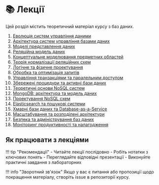 # 📚 Лекції

Цей розділ містить теоретичний матеріал курсу з баз даних.

1. [Еволюція систем управління даними](lecture-01.md)
2. [Архітектура систем управління базами даних](lecture-02.md)
3. [Моделі представлення даних](lecture-03.md)
4. [Реляційна модель даних](lecture-04.md)
5. [Концептуальне моделювання предметних областей](lecture-05.md)
6. [Теорія нормалізації реляційних схем](lecture-06.md)
7. [Логічне та фізичне проектування](lecture-07.md)
8. [Обробка та оптимізація запитів](lecture-08.md)
9. [Управління транзакціями та паралельним доступом](lecture-09.md)
10. [Збережені процедури та активні бази даних](lecture-10.md)
11. [Теоретичні основи NoSQL систем](lecture-11.md)
12. [MongoDB: архітектура та модель даних](lecture-12.md)
13. [Проектування NoSQL схем](lecture-13.md)
14. [Elasticsearch та пошукові системи](lecture-14.md)
15. [Хмарні бази даних та Database-as-a-Service](lecture-15.md)
16. [Масштабування та розподілені архітектури](lecture-16.md)
17. [Безпека та адміністрування баз даних](lecture-17.md)
18. [Моніторинг продуктивності та налагодження](lecture-18.md)




## Як працювати з лекціями

!!! tip "Рекомендації"
    - Читайте лекції послідовно
    - Робіть нотатки з ключових понять
    - Переглядайте відповідні презентації
    - Виконуйте практичні завдання з лабораторних

!!! info "Зворотний зв'язок"
    Якщо у вас є питання або пропозиції щодо покращення матеріалу, створіть issue в репозиторії курсу.
